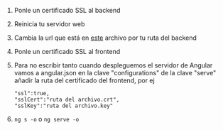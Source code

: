 1. Ponle un certificado SSL al backend

2. Reinicia tu servidor web

2. Cambia la url que está en [este](https://github.com/Pacorb94/ProyectoDAW/blob/master/Elrincondelaprogramacion/src/environments/environment.ts) archivo por tu ruta del backend

3. Ponle un certificado SSL al frontend

4. Para no escribir tanto cuando despleguemos el servidor de Angular vamos a angular.json en la clave "configurations" de la clave "serve" añadir la ruta del certificado del frontend, por ej
    ```
    "ssl":true,
    "sslCert":"ruta del archivo.crt",
    "sslKey":"ruta del archivo.key"
    ```
5. `ng s -o` o `ng serve -o`